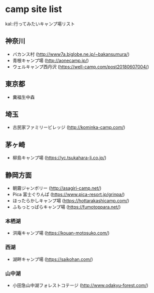 # camp site list  

kal::行ってみたいキャンプ場リスト

## 神奈川
- バカンス村 (http://www7a.biglobe.ne.jp/~bakansumura/)
- 青根キャンプ場 (http://aonecamp.jp/)
- ウェルキャンプ西丹沢 (https://well-camp.com/post20180607004/)

## 東京都
- 糞福生中森　

## 埼玉
- 古民家ファミリービレッジ (http://kominka-camp.com/)

## 茅ヶ崎
- 柳島キャンプ場 (https://yc.tsukahara-li.co.jp/)

## 静岡方面
- 朝霧ジャンボリー (http://asagiri-camp.net/)
- Pica 富士ぐりんぱ (https://www.pica-resort.jp/grinpa/)
- ほったらかしキャンプ場 (https://hottarakashicamp.com/)
- ふもっとっぱらキャンプ場 (https://fumotoppara.net/)

### 本栖湖
- 洪庵キャンプ場 (https://kouan-motosuko.com/)

### 西湖
- 湖畔キャンプ場 (https://saikohan.com/)

### 山中湖
- 小田急山中湖フォレストコテージ (http://www.odakyu-forest.com/)